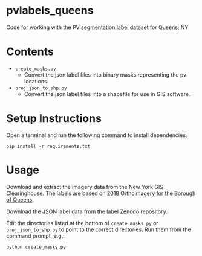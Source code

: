 # pvlabels_queens
Code for working with the PV segmentation label dataset for Queens, NY

# Contents
- `create_masks.py`
  - Convert the json label files into binary masks representing the pv locations.
- `proj_json_to_shp.py`
  - Convert the json label files into a shapefile for use in GIS software.

# Setup Instructions
Open a terminal and run the following command to install dependencies.
```
pip install -r requirements.txt
```

# Usage
Download and extract the imagery data from the New York GIS Clearinghouse. The labels are based on [2018 Orthoimagery for the Borough of Queens](https://gisdata.ny.gov/ortho/nysdop9/new_york_city/spcs/zips/boro_queens_sp18.zip).

Download the JSON label data from the label Zenodo repository.

Edit the directories listed at the bottom of `create_masks.py` or `proj_json_to_shp.py` to point to the correct directories. Run them from the command prompt, e.g.:
```
python create_masks.py
```
